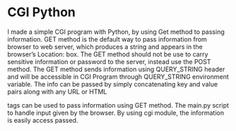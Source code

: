 # CGI Python

I made a simple CGI program with Python, by using Get method to passing information. 
GET method is the default way to pass information from browser to web server, which produces a string and appears in the browser’s Location: box. The GET method should not be use to carry sensitive information or password to the server, instead use the POST method. The GET method sends information using QUERY_STRING header and will be accessible in CGI Program through QUERY_STRING environment variable. The info can be passed by simply concatenating key and value pairs along with any URL or HTML <FORM> tags can be used to pass information using GET method.
The main.py script to handle input given by the browser. By using cgi module, the information is easily access passed.
